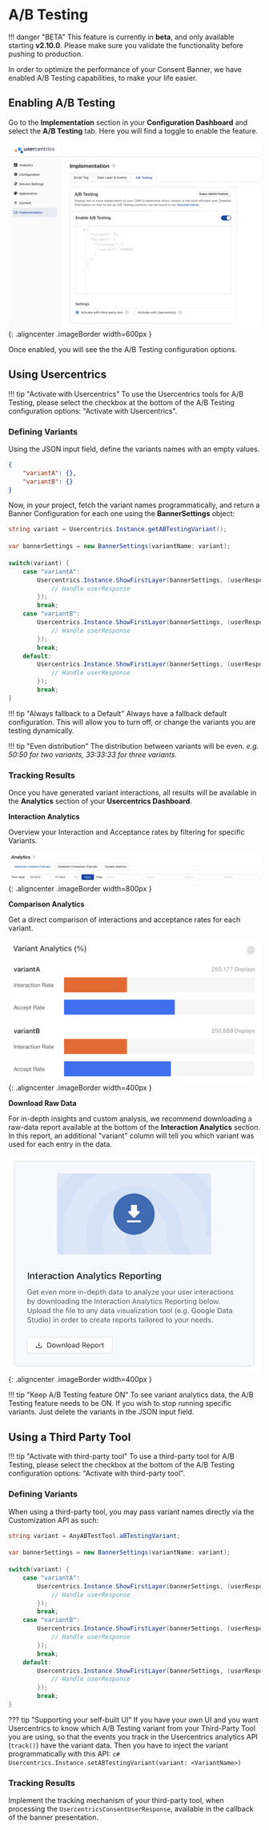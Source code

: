 # A/B Testing

!!! danger "BETA"
    This feature is currently in **beta**, and only available starting **v2.10.0**. Please make sure you validate the functionality before pushing to production.

In order to optimize the performance of your Consent Banner, we have enabled A/B Testing capabilities, to make your life easier.

## Enabling A/B Testing

Go to the **Implementation** section in your **Configuration Dashboard** and select the **A/B Testing** tab. Here you will find a toggle to enable the feature.

![Admin Interface](../../assets/apps/abtesting/ab1.png){: .aligncenter .imageBorder width=600px }

Once enabled, you will see the the A/B Testing configuration options.

## Using Usercentrics

!!! tip "Activate with Usercentrics"
    To use the Usercentrics tools for A/B Testing, please select the checkbox at the bottom of the A/B Testing configuration options: "Activate with Usercentrics".

### Defining Variants

Using the JSON input field, define the variants names with an empty values.

```json
{
    "variantA": {},
    "variantB": {}
}
```

Now, in your project, fetch the variant names programmatically, and return a Banner Configuration for each one using the **BannerSettings** object:


```c#
string variant = Usercentrics.Instance.getABTestingVariant();

var bannerSettings = new BannerSettings(variantName: variant);

switch(variant) {
    case "variantA":
        Usercentrics.Instance.ShowFirstLayer(bannerSettings, (userResponse) => {
            // Handle userResponse
        });
        break;
    case "variantB":
        Usercentrics.Instance.ShowFirstLayer(bannerSettings, (userResponse) => {
            // Handle userResponse
        });
        break;
    default:
        Usercentrics.Instance.ShowFirstLayer(bannerSettings, (userResponse) => {
            // Handle userResponse
        });
        break;
}
```


!!! tip "Always fallback to a Default"
    Always have a fallback default configuration. This will allow you to turn off, or change the variants you are testing dynamically.

!!! tip "Even distribution"
    The distribution between variants will be even. *e.g. 50:50 for two variants, 33:33:33 for three variants.*

### Tracking Results

Once you have generated variant interactions, all results will be available in the **Analytics** section of your **Usercentrics Dashboard**.

**Interaction Analytics**

Overview your Interaction and Acceptance rates by filtering for specific Variants.

![Analytics filer](../../assets/apps/abtesting/ab-filter.png){: .aligncenter .imageBorder width=800px }

**Comparison Analytics**

Get a direct comparison of interactions and acceptance rates for each variant.

![Analytics comparison](../../assets/apps/abtesting/ab-comparison.png){: .aligncenter .imageBorder width=400px }

**Download Raw Data**

For in-depth insights and custom analysis, we recommend downloading a raw-data report available at the bottom of the **Interaction Analytics** section. In this report, an additional "variant" column will tell you which variant was used for each entry in the data.

![Analytics report](../../assets/apps/abtesting/ab-report.png){: .aligncenter .imageBorder width=400px }

!!! tip "Keep A/B Testing feature ON"
    To see variant analytics data, the A/B Testing feature needs to be ON. If you wish to stop running specific variants. Just delete the variants in the JSON input field.

## Using a Third Party Tool

!!! tip "Activate with third-party tool"
    To use a third-party tool for A/B Testing, please select the checkbox at the bottom of the A/B Testing configuration options: "Activate with third-party tool".

### Defining Variants

When using a third-party tool, you may pass variant names directly via the Customization API as such:


```c#
string variant = AnyABTestTool.aBTestingVariant;

var bannerSettings = new BannerSettings(variantName: variant);

switch(variant) {
    case "variantA":
        Usercentrics.Instance.ShowFirstLayer(bannerSettings, (userResponse) => {
            // Handle userResponse
        });
        break;
    case "variantB":
        Usercentrics.Instance.ShowFirstLayer(bannerSettings, (userResponse) => {
            // Handle userResponse
        });
        break;
    default:
        Usercentrics.Instance.ShowFirstLayer(bannerSettings, (userResponse) => {
            // Handle userResponse
        });
        break;
}
```




??? tip "Supporting your self-built UI"
    If you have your own UI and you want Usercentrics to know which A/B Testing variant from your Third-Party Tool you are using, so that the events you track in the Usercentrics analytics API (`track()`) have the variant data. Then you have to inject the variant programmatically with this API:
    ```c#
    Usercentrics.Instance.setABTestingVariant(variant: <VariantName>)
    ```

### Tracking Results

Implement the tracking mechanism of your third-party tool, when processing the `UsercentricsConsentUserResponse`, available in the callback of the banner presentation.
